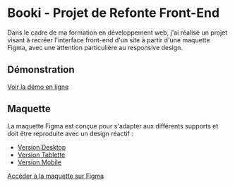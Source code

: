 # Booki - Projet de Refonte Front-End

Dans le cadre de ma formation en développement web, j'ai réalisé un projet visant à recréer l'interface front-end d'un site à partir d'une maquette Figma, avec une attention particulière au responsive design.

## Démonstration

[Voir la démo en ligne](https://htmlpreview.github.io/?https://github.com/hichxm/openclassroom-booki/blob/master/index.html)

## Maquette

La maquette Figma est conçue pour s'adapter aux différents supports et doit être reproduite avec un design réactif :
- [Version Desktop](./public/layout-desktop.png)
- [Version Tablette](./public/layout-tablet.png)
- [Version Mobile](./public/layout-mobile.png)

[Accéder à la maquette sur Figma](https://www.figma.com/design/r9YJyUkpVdrxzBBKGH7reY)